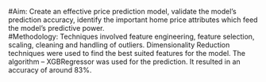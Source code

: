 #Aim: Create an effective price prediction model, validate the model’s prediction accuracy, identify the important home price
attributes which feed the model’s predictive power.
<br>
#Methodology: Techniques involved feature engineering, feature selection, scaling, cleaning and handling of outliers. Dimensionality Reduction techniques were used to find the best suited features for the model. The algorithm – XGBRegressor was used for the prediction. It resulted in an accuracy of around 83%.
